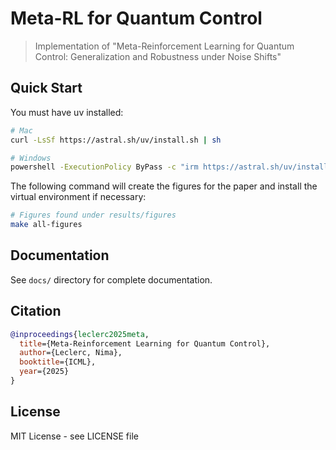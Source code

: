 # Meta-RL for Quantum Control



> Implementation of "Meta-Reinforcement Learning for Quantum Control: Generalization and Robustness under Noise Shifts"

## Quick Start
You must have uv installed:
```bash
# Mac
curl -LsSf https://astral.sh/uv/install.sh | sh

# Windows
powershell -ExecutionPolicy ByPass -c "irm https://astral.sh/uv/install.ps1 | iex"
```

The following command will create the figures for the paper and install the virtual environment if necessary:
```bash
# Figures found under results/figures
make all-figures
```

## Documentation

See `docs/` directory for complete documentation.

## Citation

```bibtex
@inproceedings{leclerc2025meta,
  title={Meta-Reinforcement Learning for Quantum Control},
  author={Leclerc, Nima},
  booktitle={ICML},
  year={2025}
}
```

## License

MIT License - see LICENSE file
